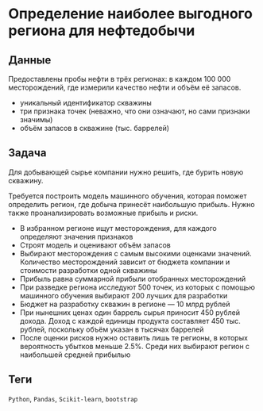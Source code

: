 # Определение наиболее выгодного региона для нефтедобычи


## Данные

Предоставлены пробы нефти в трёх регионах: в каждом 100 000 месторождений, где измерили качество нефти и объём её запасов. 

* уникальный идентификатор скважины
* три признака точек (неважно, что они означают, но сами признаки значимы)
* объём запасов в скважине (тыс. баррелей)

## Задача

Для добывающей сырье компании нужно решить, где бурить новую скважину.

Требуется построить модель машинного обучения, которая поможет определить регион, где добыча принесёт наибольшую прибыль. Нужно также проанализировать возможные прибыль и риски.  

* В избранном регионе ищут месторождения, для каждого определяют значения признаков
* Строят модель и оценивают объём запасов
* Выбирают месторождения с самым высокими оценками значений. Количество месторождений зависит от бюджета компании и стоимости разработки одной скважины
* Прибыль равна суммарной прибыли отобранных месторождений
* При разведке региона исследуют 500 точек, из которых с помощью машинного обучения выбирают 200 лучших для разработки
* Бюджет на разработку скважин в регионе — 10 млрд рублей
* При нынешних ценах один баррель сырья приносит 450 рублей дохода. Доход с каждой единицы продукта составляет 450 тыс. рублей, поскольку объём указан в тысячах баррелей
* После оценки рисков нужно оставить лишь те регионы, в которых вероятность убытков меньше 2.5%. Среди них выбирают регион с наибольшей средней прибылью

## Теги
`Python`, `Pandas`, `Scikit-learn`, `bootstrap`
